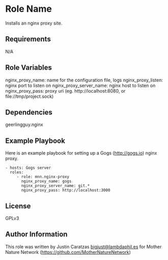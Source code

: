 Role Name
=========

Installs an nginx proxy site.

Requirements
------------

N/A

Role Variables
--------------

nginx_proxy_name: name for the configuration file, logs
nginx_proxy_listen: nginx port to listen on
nginx_proxy_server_name: nginx host to listen on
nginx_proxy_pass: proxy uri (eg. http://localhost:8080, or file://tmp/project.sock)


Dependencies
------------

geerlingguy.nginx

Example Playbook
----------------

Here is an example playbook for setting up a Gogs (http://gogs.io) nginx proxy.

    - hosts: Gogs server
      roles:
         - role: mnn.nginx-proxy
           nginx_proxy_name: gogs
           nginx_proxy_server_name: git.*
           nginx_proxy_pass: http://localhost:3000

License
-------

GPLv3

Author Information
------------------

This role was written by Justin Caratzas <bigjust@lambdaphil.es> for Mother Nature Network (https://github.com/MotherNatureNetwork)

